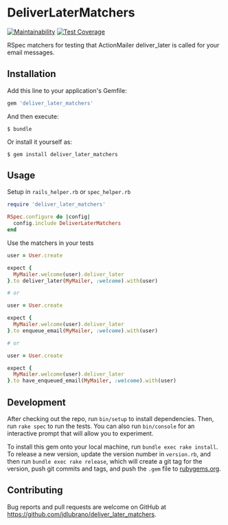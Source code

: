 # DeliverLaterMatchers

[![Maintainability](https://api.codeclimate.com/v1/badges/d7f9f4691169769b1ac6/maintainability)](https://codeclimate.com/github/jdlubrano/deliver_later_matchers/maintainability)
[![Test Coverage](https://api.codeclimate.com/v1/badges/d7f9f4691169769b1ac6/test_coverage)](https://codeclimate.com/github/jdlubrano/deliver_later_matchers/test_coverage)

RSpec matchers for testing that ActionMailer deliver_later is called for your
email messages.

## Installation

Add this line to your application's Gemfile:

```ruby
gem 'deliver_later_matchers'
```

And then execute:

    $ bundle

Or install it yourself as:

    $ gem install deliver_later_matchers

## Usage
Setup in `rails_helper.rb` or `spec_helper.rb`

```ruby
require 'deliver_later_matchers'

RSpec.configure do |config|
  config.include DeliverLaterMatchers
end
```

Use the matchers in your tests

```ruby
user = User.create

expect {
  MyMailer.welcome(user).deliver_later
}.to deliver_later(MyMailer, :welcome).with(user)

# or

user = User.create

expect {
  MyMailer.welcome(user).deliver_later
}.to enqueue_email(MyMailer, :welcome).with(user)

# or

user = User.create

expect {
  MyMailer.welcome(user).deliver_later
}.to have_enqueued_email(MyMailer, :welcome).with(user)
```

## Development

After checking out the repo, run `bin/setup` to install dependencies.
Then, run `rake spec` to run the tests. You can also run `bin/console` for an
interactive prompt that will allow you to experiment.

To install this gem onto your local machine, run `bundle exec rake install`.
To release a new version, update the version number in `version.rb`, and then
run `bundle exec rake release`, which will create a git tag for the version,
push git commits and tags, and push the `.gem` file to
[rubygems.org](https://rubygems.org).

## Contributing

Bug reports and pull requests are welcome on GitHub at
https://github.com/jdlubrano/deliver_later_matchers.
